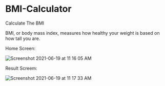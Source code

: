 # BMI-Calculator

Calculate The BMI 

BMI, or body mass index, measures how healthy your weight is based on how tall you are. 

Home Screen:




![Screenshot 2021-06-19 at 11 16 05 AM](https://user-images.githubusercontent.com/43086644/122632337-d7ba3d00-d0ef-11eb-9b99-f63916498b16.png)



Result Screem:



![Screenshot 2021-06-19 at 11 17 33 AM](https://user-images.githubusercontent.com/43086644/122632365-fb7d8300-d0ef-11eb-84a5-719633ba1168.png)





